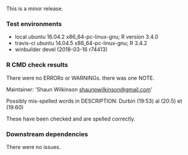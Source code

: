 This is a minor release.

### Test environments
 * local ubuntu 16.04.2 x86_64-pc-linux-gnu; R version 3.4.0 
 * travis-ci ubuntu 14.04.5 x86_64-pc-linux-gnu; R 3.4.2
 * winbuilder devel (2018-03-16 r74413)

### R CMD check results
There were no ERRORs or WARNINGs. there was one NOTE.

Maintainer: 'Shaun Wilkinson <shaunpwilkinson@gmail.com>'

Possibly mis-spelled words in DESCRIPTION:
  Durbin (19:53)
  al (20:5)
  et (19:60)
  
These have been checked and are spelled correctly.

### Downstream dependencies
There were no issues.
